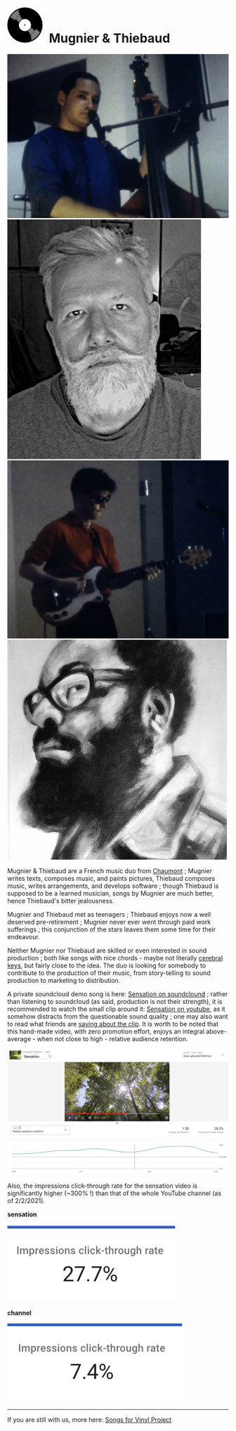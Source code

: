 # <a id="vinyl_brand" style="margin-right:.5rem;" title="Vinyl Title" href="https://mugnierandthiebaud.com/" target="_mugnier_et_thiebaud"><img src="/vinyl_icon.svg"></a> Mugnier & Thiebaud

<div class="row mb-2"><div class="col">

<img src="/jpegs/Mugnier.jpg" alt="Mugnier" class="img-fluid mb-2">
<img src="/jpegs/Thiebaud3.jpg" alt="Thiebaud" class="img-fluid">

</div><div class="col">

<img src="/jpegs/Thiebaud.jpg" alt="Thiebaud" class="img-fluid mb-2">
<img src="/jpegs/Mugnier2.jpg" alt="Mugnier" class="img-fluid float-end">

</div></div>

Mugnier & Thiebaud are a French music duo from [Chaumont](https://en.wikipedia.org/wiki/Chaumont,_Haute-Marne) ; Mugnier writes texts, composes music, and paints pictures, Thiebaud composes music, writes arrangements, and develops software ; though Thiebaud is supposed to be a learned musician, songs by Mugnier are much better, hence Thiebaud's bitter jealousness.

Mugnier and Thiebaud met as teenagers ; Thiebaud enjoys now a well deserved pre-retirement ; Mugnier never ever went through paid work sufferings ; this conjunction of the stars leaves them some time for their endeavour.

Neither Mugnier nor Thiebaud are skilled or even interested in sound production ; both like songs with nice chords - maybe not literally [cerebral keys](https://www.mamalarky.com/about-us), but fairly close to the idea. The duo is looking for somebody to contribute to the production of their music, from story-telling to sound production to marketing to distribution.

A private soundcloud demo song is here:
[Sensation on soundclound](https://soundcloud.com/christophe-thiebaud/sensation-new-mix/s-oyXVmEq51cf)
; rather than listening to soundcloud (as said, production is not their strength), it is recommended to watch the small clip around it:
[Sensation on youtube](https://youtu.be/tkK7Bi7c7Wc), as it somehow distracts from the questionable sound quality ; one may also want to read what friends are [saying about the clip](https://www.facebook.com/christophe.thiebaud/posts/10158927764709593). It is worth to be noted that this hand-made video, with zero promotion effort, enjoys an integral above-average - when not close to high - relative audience retention.

![Relative audience retention](/jpegs/relative_audience_retention.jpg)

Also, the impressions click-through rate for the sensation video is significantly higher (~300% !) than that of the whole YouTube channel (as of 2/2/2021).

**sensation**<br> ![channel](/jpegs/impressions_click-through_rate_sensation.jpg)

**channel**<br> ![sensation](/jpegs/impressions_click-through_rate_channel.jpg)

---

If you are still with us, more here: [Songs for Vinyl Project](https://mugnierandthiebaud.com/)
